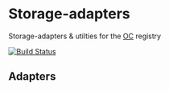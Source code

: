 Storage-adapters
==============

Storage-adapters & utilties for the [OC](https://github.com/opentable/oc) registry

[![Build Status](https://travis-ci.org/opencomponents/storage-adapters.svg?branch=master)](https://travis-ci.org/opencomponents/storage-adapters)

## Adapters
